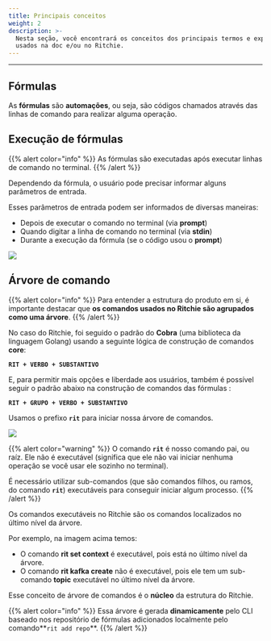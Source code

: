 ```yaml
---
title: Principais conceitos
weight: 2
description: >-
  Nesta seção, você encontrará os conceitos dos principais termos e expressões
  usados na doc e/ou no Ritchie.
---
```


---

## Fórmulas

As **fórmulas** são **automações**, ou seja, são códigos chamados através das linhas de comando para realizar alguma operação.

## **Execução de fórmulas**

{{% alert color="info" %}}
As fórmulas são executadas após executar linhas de comando no terminal.
{{% /alert %}}

Dependendo da fórmula, o usuário pode precisar informar alguns parâmetros de entrada.

Esses parâmetros de entrada podem ser informados de diversas maneiras:

- Depois de executar o comando no terminal \(via **prompt**\)
- Quando digitar a linha de comando no terminal \(via **stdin**\)
- Durante a execução da fórmula \(se o código usou o **prompt**\)

![](/docs-ritchie/start-end-ritchie.jpg)

## Árvore de comando

{{% alert color="info" %}}
Para entender a estrutura do produto em si, é importante destacar que **os comandos usados no Ritchie são agrupados como uma árvore**.
{{% /alert %}}

No caso do Ritchie, foi seguido o padrão do **Cobra** \(uma biblioteca da linguagem Golang\) usando a seguinte lógica de construção de comandos **core**:

**`RIT + VERBO + SUBSTANTIVO`**

E, para permitir mais opções e liberdade aos usuários, também é possível seguir o padrão abaixo na construção de comandos das fórmulas :

**`RIT + GRUPO + VERBO + SUBSTANTIVO`**

Usamos o prefixo **`rit`** para iniciar nossa árvore de comandos.

![](/docs-ritchie/arvore-rit%20%281%29.png)

{{% alert color="warning" %}}
O comando **`rit`** é nosso comando pai, ou raíz. Ele não é executável \(significa que ele não vai iniciar nenhuma operação se você usar ele sozinho no terminal\).

É necessário utilizar sub-comandos \(que são comandos filhos, ou ramos, do comando **`rit`**\) executáveis para conseguir iniciar algum processo.
{{% /alert %}}

Os comandos executáveis no Ritchie são os comandos localizados no último nível da árvore.

Por exemplo, na imagem acima temos:

- O comando **rit set context** é executável, pois está no último nível da árvore.
- O comando **rit kafka create** não é executável, pois ele tem um sub-comando **topic** executável no último nível da árvore.

Esse conceito de árvore de comandos é o **núcleo** da estrutura do Ritchie.

{{% alert color="info" %}}
Essa árvore é gerada **dinamicamente** pelo CLI baseado nos repositório de fórmulas adicionados localmente pelo comando**`rit add repo`**.
{{% /alert %}}
